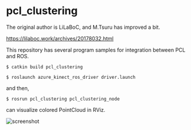 # pcl_clustering

The original author is LiLaBoC, and M.Tsuru has improved a bit.

https://lilaboc.work/archives/20178032.html



This repository has several program samples for integration between PCL and ROS.


``` $ catkin build pcl_clustering ```

```$ roslaunch azure_kinect_ros_driver driver.launch```

and then, 

```$ rosrun pcl_clustering pcl_clustering_node```

can visualize colored PointCloud in RViz.


![screenshot](https://github.com/TsuruMasato/pcl_clustering/blob/master/picture/Screenshot%20from%202022-04-19%2018-08-08.png)
